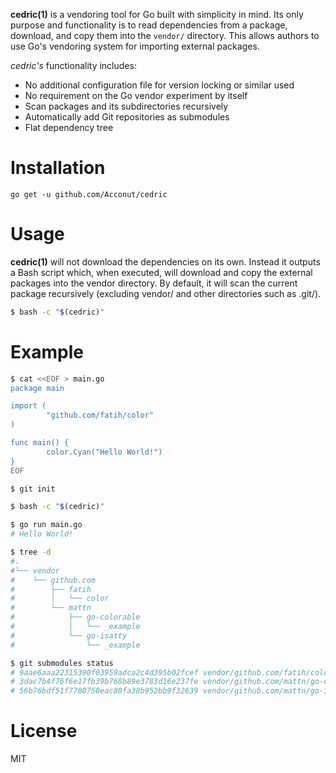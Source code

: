 **cedric(1)** is a vendoring tool for Go built with simplicity in mind. Its
only purpose and functionality is to read dependencies from a package,
download, and copy them into the `vendor/` directory. This allows authors to
use Go's vendoring system for importing external packages.

*cedric's* functionality includes:

* No additional configuration file for version locking or similar used
* No requirement on the Go vendor experiment by itself
* Scan packages and its subdirectories recursively
* Automatically add Git repositories as submodules
* Flat dependency tree

# Installation

```
go get -u github.com/Acconut/cedric
```

# Usage

**cedric(1)** will not download the dependencies on its own. Instead it
outputs a Bash script which, when executed, will download and copy the external
packages into the vendor directory. By default, it will scan the current
package recursively (excluding vendor/ and other directories such as .git/).

```bash
$ bash -c "$(cedric)"
```

# Example

```bash
$ cat <<EOF > main.go
package main

import (
        "github.com/fatih/color"
)

func main() {
        color.Cyan("Hello World!")
}
EOF

$ git init

$ bash -c "$(cedric)"

$ go run main.go
# Hello World!

$ tree -d
#.
#└── vendor
#    └── github.com
#        ├── fatih
#        │   └── color
#        └── mattn
#            ├── go-colorable
#            │   └── _example
#            └── go-isatty
#                └── _example

$ git submodules status
# 9aae6aaa22315390f03959adca2c4d395b02fcef vendor/github.com/fatih/color (v0.1-12-g9aae6aa)
# 3dac7b4f76f6e17fb39b768b89e3783d16e237fe vendor/github.com/mattn/go-colorable (heads/master)
# 56b76bdf51f7708750eac80fa38b952bb9f32639 vendor/github.com/mattn/go-isatty (heads/master)
```

# License

MIT
